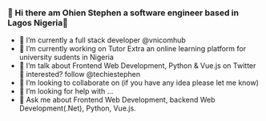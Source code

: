 ### 👋 Hi there am Ohien Stephen a software engineer based in Lagos Nigeria👋

<!--
**ohienstephen/ohienstephen** is a ✨ _special_ ✨ repository because its `README.md` (this file) appears on your GitHub profile.

Here are some ideas to get you started:
-->

- 🔭 I’m currently a full stack developer @vnicomhub
- 🔭 I’m currently working on Tutor Extra an online learning platform for university sudents in Nigeria
- 🌱 I’m talk about  Frontend Web Development, Python & Vue.js on Twitter🤩 interested? follow @techiestephen
- 👯 I’m looking to collaborate on (if you have any idea please let me know)
- 🤔 I’m looking for help with ...
- 💬 Ask me about Frontend Web Development, backend Web Development(.Net), Python, Vue.js. 
<!--
- 📫 How to reach me: ...
- 😄 Pronouns: ...
- ⚡ Fun fact: ...
-->
